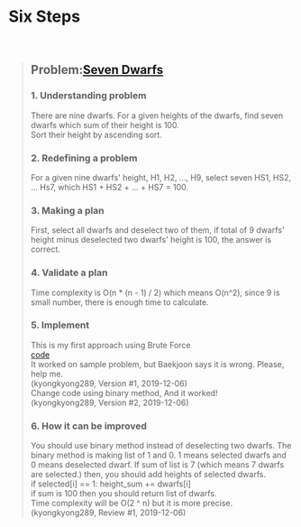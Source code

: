 # Six Steps
<br />

> ## Problem:[Seven Dwarfs](https://www.acmicpc.net/problem/2309)
>
> ### 1. Understanding problem
> There are nine dwarfs. For a given heights of the dwarfs, find seven dwarfs which sum of their height is 100.  
> Sort their height by ascending sort.
> ### 2. Redefining a problem
> For a given nine dwarfs' height, H1, H2, ..., H9, select seven HS1, HS2, ... Hs7, which HS1 + HS2 + ... + HS7 = 100.
> ### 3. Making a plan
> First, select all dwarfs and deselect two of them, if total of 9 dwarfs' height minus deselected two dwarfs' height is 100,
> the answer is correct.
> ### 4. Validate a plan
> Time complexity is O(n * (n - 1) / 2) which means O(n^2), since 9 is small number, there is enough time to calculate.
> ### 5. Implement
> This is my first approach using Brute Force  
> [code](https://github.com/kyongkyong289/Algorithm/blob/kyongkyong289/Brute_Force/Seven_Dwarfs_2309/Seven_Dwarfs_2309_kyongkyong289.py)  
> It worked on sample problem, but Baekjoon says it is wrong. Please, help me.  
> (kyongkyong289, Version #1, 2019-12-06)  
> Change code using binary method, And it worked!  
> (kyongkyong289, Version #2, 2019-12-06)
> ### 6. How it can be improved
> You should use binary method instead of deselecting two dwarfs.
> The binary method is making list of 1 and 0. 1 means selected dwarfs and 0 means deselected dwarf.
> If sum of list is 7 (which means 7 dwarfs are selected.) then, you should add heights of selected dwarfs.  
> if selected[i] == 1: height_sum += dwarfs[i]  
> if sum is 100 then you should return list of dwarfs.  
> Time complexity will be O(2 ^ n) but it is more precise.  
> (kyongkyong289, Review #1, 2019-12-06)